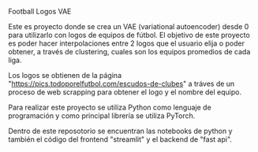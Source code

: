 Football Logos VAE

Este es proyecto donde se crea un VAE (variational autoencoder) desde 0 para utilizarlo con logos de equipos de fútbol. El objetivo de este proyecto es poder hacer interpolaciones entre 2 logos que el usuario elija o poder obtener, a través de clustering, cuales son los equipos promedios de cada liga.

Los logos se obtienen de la página "https://pics.todoporelfutbol.com/escudos-de-clubes" a tráves de un proceso de web scrapping para obtener el logo y el nombre del equipo.

Para realizar este proyecto se utiliza Python como lenguaje de programación y como principal librería se utiliza PyTorch.

Dentro de este reposotorio se encuentran las notebooks de python y también el código del frontend "streamlit" y el backend de "fast api".
